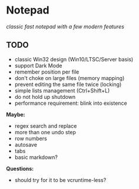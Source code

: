 # Notepad
*classic fast notepad with a few modern features*

## TODO

* classic Win32 design (Win10/LTSC/Server basis)
* support Dark Mode
* remember position per file
* don't choke on large files (memory mapping)
* prevent editing the same file twice (locking)
* simple lists management (Ctrl+Shift+L)
* do not hold up shutdown
* performance requirement: blink into existence

**Maybe:**

* regex search and replace
* more than one undo step
* row numbers
* autosave
* tabs
* basic markdown?

**Questions:**

* should try for it to be vcruntime-less?

